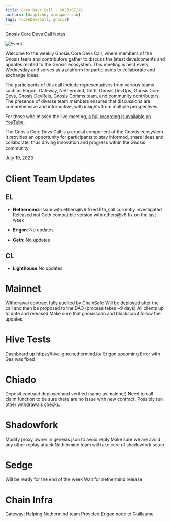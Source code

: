 ```yaml
---
title: Core Devs Call - 2023/07/19
authors: [dapplion, armaganercan]
tags: [CoreDevsCall, gnosis]
---
```


Gnosis Core Devs Call Notes

![Event](https://github.com/gnosischain/documentation-1/assets/75987728/60687c52-b819-410b-b91d-50da771fc6d6)

Welcome to the weekly Gnosis Core Devs Call, where members of the Gnosis team and contributors gather to discuss the latest developments and updates related to the Gnosis ecosystem. This meeting is held every Wednesday and serves as a platform for participants to collaborate and exchange ideas.

The participants of this call include representatives from various teams such as Erigon, Gateway, Nethermind, Geth, Gnosis DevOps, Gnosis Core Devs, Gnosis DevRels, Gnosis Comms team, and community contributors. The presence of diverse team members ensures that discussions are comprehensive and informative, with insights from multiple perspectives.

For those who missed the live meeting, [a full recording is available on YouTube](https://www.youtube.com/watch?v=3WhPnFLQdyo).

The Gnosis Core Devs Call is a crucial component of the Gnosis ecosystem. It provides an opportunity for participants to stay informed, share ideas and collaborate, thus driving innovation and progress within the Gnosis community.

July 19, 2023

# Client Team Updates

## EL

- **Nethermind**: Issue with ethers@v6 fixed
  Eth_call currently investigated
  Released not Geth compatible version with ethers@v6 fix on the last week

- **Erigon**: No updates

- **Geth**: No updates

## CL

- **Lighthouse** No updates.

# Mainnet

Withdrawal contract fully audited by ChainSafe
Will be deployed after the call and then be proposed to the DAO (process takes ~9 days)
All clients up to date and released
Make sure that gnosisscan and blockscout follow the updates.

# Hive Tests

Dashboard up https://hive-gno.nethermind.io/
Erigon upcoming
Error with Gas was fixed

# Chiado

Deposit contract deployed and verified (same as mainnet)
Need to call claim function to be sure there are no issue with new contract. Possibly run other withdrawals checks.

# Shadowfork

Modify proxy owner in genesis.json to avoid reply
Make sure we are avoid any other replay attack
Nethermind team will take care of shadowfork setup

# Sedge

Will be ready for the end of the week
Wait for nethermind release

# Chain Infra

Gateway: Helping Nethermind team
Provided Erigon node to Guillaume
